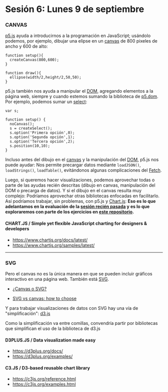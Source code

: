 # Sesión 6: Lunes 9 de septiembre

### CANVAS

[p5.js](https://p5js.org/es/reference/) ayuda a introducirnos a la programación en JavaScript; usándolo podemos, por ejemplo, dibujar una elipse en un [canvas](https://developer.mozilla.org/es/docs/Web/Guide/HTML/Canvas_tutorial) de 800 pixeles de ancho y 600 de alto:

```
function setup(){
  createCanvas(800,600);
}

function draw(){
  ellipse(width/2,height/2,50,50);
}
``` 

p5.js también nos ayuda a manipular el [DOM](https://developer.mozilla.org/es/docs/DOM), agregando elementos a la página web, siempre y cuando estemos sumando la biblioteca de [p5.dom](https://p5js.org/es/reference/#/libraries/p5.dom). Por ejemplo, podemos sumar un [select](https://www.w3schools.com/tags/tag_select.asp):

```
var s;

function setup() {
  noCanvas();
  s = createSelect();
  s.option('Primera opción',0);
  s.option('Segunda opción',1);
  s.option('Tercera opción',2);
  s.position(10,10);
}
``` 

Incluso antes del dibujo en el [canvas](https://developer.mozilla.org/es/docs/Web/Guide/HTML/Canvas_tutorial) y la manipulación del [DOM](https://developer.mozilla.org/es/docs/DOM), p5.js nos puede ayudar: Nos permite precargar datos mediante `loadJSON()`, `loadStrings()`, `loadTable()`, evitándonos algunas complicaciones del [Fetch](https://www.youtube.com/watch?v=tc8DU14qX6I).

Luego, si queremos hacer visualizaciones, podemos aprovechar todas o parte de las ayudas recién descritas (dibujo en canvas, manipulación del DOM o precarga de datos). Y si el dibujo en el canvas resulta muy complejo: Podríamos aprovechar otras bibliotecas enfocadas en facilitarlo. Así podríamos trabajar, sin problemas, con p5.js y [Chart.js](https://www.chartjs.org/): **Eso es lo que adelantamos en la evaluación de la [sesión recién pasada](https://github.com/profesorfaco/grafica_computacional/tree/gh-pages/sesion-05) y es lo que exploraremos con parte de los ejercicios en [este repositorio](https://profesorfaco.github.io/grafica_computacional/sesion-06/).** 

#### CHART.JS / Simple yet flexible JavaScript charting for designers & developers

- https://www.chartjs.org/docs/latest/
- https://www.chartjs.org/samples/latest/

--------------

### SVG

Pero el canvas no es la única manera en que se pueden incluir gráficos interactivo en una página web. También está [SVG](https://developer.mozilla.org/es/docs/Web/SVG). 

- [¿Canvas o SVG?](https://www.arsys.es/blog/programacion/diseno-web/canvas-o-svg/)

- [SVG vs canvas: how to choose](https://docs.microsoft.com/en-us/previous-versions/windows/internet-explorer/ie-developer/samples/gg193983(v=vs.85)#Using_Canvas_AndOr_SVG)

Y para trabajar visualizaciones de datos con SVG hay una vía de "simplificación": [d3.js](https://d3js.org/)

Como la simplificación va entre comillas, convendría partir por bibliotecas que simplifican el uso de la biblioteca de d3.js

#### D3PLUS.JS / Data visualization made easy
- https://d3plus.org/docs/
- https://d3plus.org/examples/

#### C3.JS / D3-based reusable chart library
- https://c3js.org/reference.html
- https://c3js.org/examples.html
